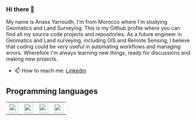 ### Hi there 👋

My name is Anass Yarroudh. I'm from Morocco where I'm studying Geomatics and Land Surveying. This is my Github profile where you can find all my source code projects and repositories. As a future engineer in Geomatics and Land surveying, including GIS and Remote Sensing, I believe that coding could be very useful in automating workflows and managing errors. Wherefore I'm always learning new things, ready for discussions and making new projects.  
- 📫 How to reach me: [Linkedin](https://www.linkedin.com/in/anass-yarroudh/)  
## Programming languages
<table>
  <tr>
    <th><div><img src="https://upload.wikimedia.org/wikipedia/commons/thumb/1/1b/R_logo.svg/991px-R_logo.svg.png" width="25" height="25"/></div></th>
    <th><div><img src="https://www.w3.org/html/logo/downloads/HTML5_Badge_512.png" width="25" height="25"/></div></th>
    <th><div><img src="https://seeklogo.com/images/C/c-sharp-c-logo-02F17714BA-seeklogo.com.png" width="25" height="25"/></div></th>
    <th><div><img src="https://upload.wikimedia.org/wikipedia/commons/thumb/9/99/Unofficial_JavaScript_logo_2.svg/480px-Unofficial_JavaScript_logo_2.svg.png" width="25" height="25"/></div></th> 
  </tr>
</table>
